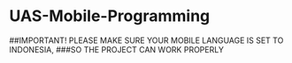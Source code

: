 # UAS-Mobile-Programming

##IMPORTANT! PLEASE MAKE SURE YOUR MOBILE LANGUAGE IS SET TO INDONESIA, 
###SO THE PROJECT CAN WORK PROPERLY
